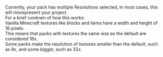 Currently, your pack has multiple Resolutions selected, in most cases, this will misrepresent your project.  
For a brief rundown of how this works:  
Vanilla Minecraft textures like blocks and items have a width and height of 16 pixels.  
This means that packs with textures the same size as the default are considered 16x.  
Some packs make the resolution of textures smaller than the default, such as 8x, and some bigger, such as 32x.
